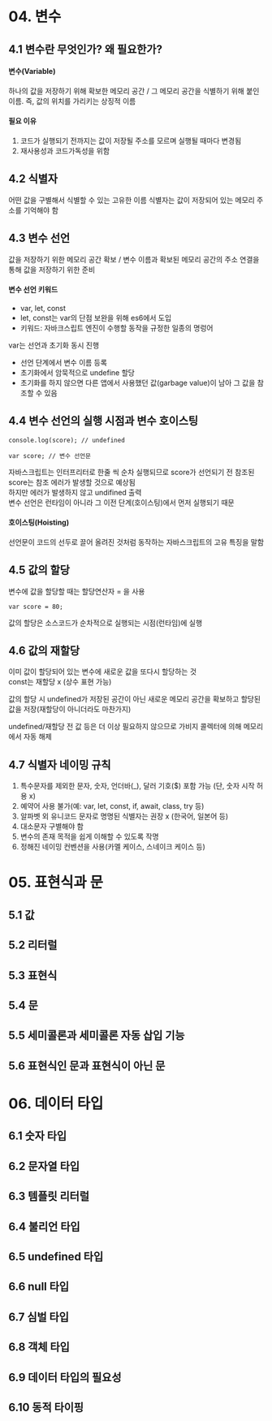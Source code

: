 # 04. 변수

## 4.1 변수란 무엇인가? 왜 필요한가?

#### 변수(Variable)

하나의 값을 저장하기 위해 확보한 메모리 공간 / 그 메모리 공간을 식별하기 위해 붙인 이름.
즉, 값의 위치를 가리키는 상징적 이름

#### 필요 이유

1. 코드가 실행되기 전까지는 값이 저장될 주소를 모르며 실행될 때마다 변경됨
2. 재사용성과 코드가독성을 위함

## 4.2 식별자

어떤 값을 구별해서 식별할 수 있는 고유한 이름
식별자는 값이 저장되어 있는 메모리 주소를 기억해야 함

## 4.3 변수 선언

값을 저장하기 위한 메모리 공간 확보 / 변수 이름과 확보된 메모리 공간의 주소 연결을 통해 값을 저장하기 위한 준비

#### 변수 선언 키워드

- var, let, const
- let, const는 var의 단점 보완을 위해 es6에서 도입
- 키워드: 자바크스립트 엔진이 수행할 동작을 규정한 일종의 명렁어

var는 선언과 초기화 동시 진행

- 선언 단계에서 변수 이름 등록
- 초기화에서 암묵적으로 undefine 할당
- 초기화를 하지 않으면 다른 앱에서 사용했던 값(garbage value)이 남아 그 값을 참조할 수 있음

## 4.4 변수 선언의 실행 시점과 변수 호이스팅

```
console.log(score); // undefined

var score; // 변수 선언문
```

자바스크립트는 인터프리터로 한줄 씩 순차 실행되므로 score가 선언되기 전 참조된 score는 참조 에러가 발생할 것으로 예상됨  
하지만 에러가 발생하지 않고 undifined 출력  
변수 선언은 런타임이 아니라 그 이전 단계(호이스팅)에서 먼저 실행되기 때문

#### 호이스팅(Hoisting)

선언문이 코드의 선두로 끌어 올려진 것처럼 동작하는 자바스크립트의 고유 특징을 말함

## 4.5 값의 할당

변수에 값을 할당할 때는 할당연산자 = 을 사용

```
var score = 80;
```

값의 할당은 소스코드가 순차적으로 실행되는 시점(런타임)에 실행

## 4.6 값의 재할당

이미 값이 할당되어 있는 변수에 새로운 값을 또다시 할당하는 것  
const는 재할당 x (상수 표현 가능)

값의 할당 시 undefined가 저장된 공간이 아닌 새로운 메모리 공간을 확보하고 할당된 값을 저장(재할당이 아니더라도 마찬가지)

undefined/재할당 전 값 등은 더 이상 필요하지 않으므로 가비지 콜렉터에 의해 메모리에서 자동 해제

## 4.7 식별자 네이밍 규칙

1. 특수문자를 제외한 문자, 숫자, 언더바(\_), 달러 기호($) 포함 가능 (단, 숫자 시작 허용 x)
2. 예약어 사용 불가(예: var, let, const, if, await, class, try 등)
3. 알파벳 외 유니코드 문자로 명명된 식별자는 권장 x (한국어, 일본어 등)
4. 대소문자 구별해야 함
5. 변수의 존재 목적을 쉽게 이해할 수 있도록 작명
6. 정해진 네이밍 컨벤션을 사용(카멜 케이스, 스네이크 케이스 등)

# 05. 표현식과 문

## 5.1 값

## 5.2 리터럴

## 5.3 표현식

## 5.4 문

## 5.5 세미콜론과 세미콜론 자동 삽입 기능

## 5.6 표현식인 문과 표현식이 아닌 문

# 06. 데이터 타입

## 6.1 숫자 타입

## 6.2 문자열 타입

## 6.3 템플릿 리터럴

## 6.4 불리언 타입

## 6.5 undefined 타입

## 6.6 null 타입

## 6.7 심벌 타입

## 6.8 객체 타입

## 6.9 데이터 타입의 필요성

## 6.10 동적 타이핑
